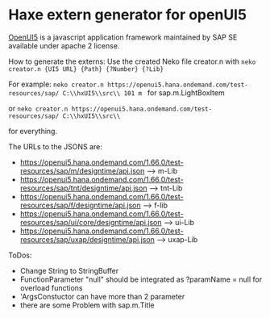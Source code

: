 # Haxe extern generator for openUI5

[OpenUI5](https://openui5.org/) is a javascript application framework maintained by SAP SE available under apache 2 license.

How to generate the externs:
Use the created Neko file creator.n with
`neko creator.n {UI5 URL} {Path} {?Number} {?Lib}`

For example:
`neko creator.n https://openui5.hana.ondemand.com/test-resources/sap/ C:\\hxUI5\\src\\ 101 m `
for sap.m.LightBoxItem 

or 
`neko creator.n https://openui5.hana.ondemand.com/test-resources/sap/ C:\\hxUI5\\src\\`

for everything.

The URLs to the JSONS are:
* https://openui5.hana.ondemand.com/1.66.0/test-resources/sap/m/designtime/api.json --> m-Lib
* https://openui5.hana.ondemand.com/1.66.0/test-resources/sap/tnt/designtime/api.json --> tnt-Lib
* https://openui5.hana.ondemand.com/1.66.0/test-resources/sap/f/designtime/api.json --> f-lib
* https://openui5.hana.ondemand.com/1.66.0/test-resources/sap/ui/core/designtime/api.json --> ui-Lib
* https://openui5.hana.ondemand.com/1.66.0/test-resources/sap/uxap/designtime/api.json --> uxap-Lib

ToDos: 
* Change String to StringBuffer
* FunctionParameter "null" should be integrated as ?paramName = null for overload functions
* 'ArgsConstuctor can have more than 2 parameter
* there are some Problem with sap.m.Title
